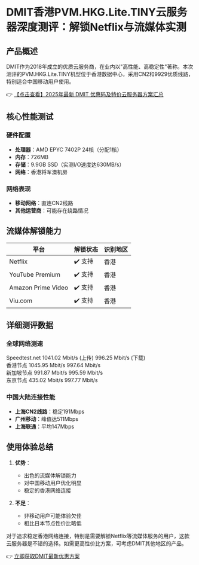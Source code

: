 # DMIT香港PVM.HKG.Lite.TINY云服务器深度测评：解锁Netflix与流媒体实测

## 产品概述

DMIT作为2018年成立的优质云服务商，在业内以"高性能、高稳定性"著称。本次测评的PVM.HKG.Lite.TINY机型位于香港数据中心，采用CN2和9929优质线路，特别适合中国移动用户使用。

👉 [【点击查看】2025年最新 DMIT 优惠码及特价云服务器方案汇总](https://bit.ly/dmit_coupon)

## 核心性能测试

### 硬件配置
- **处理器**：AMD EPYC 7402P 24核（分配1核）
- **内存**：726MB
- **存储**：9.9GB SSD（实测I/O速度达630MB/s）
- **网络**：香港将军澳机房

### 网络表现
- **移动网络**：直连CN2线路
- **其他运营商**：可能存在绕路情况

## 流媒体解锁能力

| 平台         | 解锁状态       | 识别地区 |
|--------------|----------------|----------|
| Netflix      | ✔️ 支持        | 香港     |
| YouTube Premium | ✔️ 支持    | 香港     |
| Amazon Prime Video | ✔️ 支持 | 香港     |
| Viu.com      | ✔️ 支持        | 香港     |

## 详细测评数据

### 全球网络测速

Speedtest.net    1041.02 Mbit/s (上传)    996.25 Mbit/s (下载)   
香港节点         1045.95 Mbit/s           997.64 Mbit/s        
新加坡节点       991.87 Mbit/s            995.59 Mbit/s        
东京节点         435.02 Mbit/s            997.77 Mbit/s        

### 中国大陆连接性能
- **上海CN2线路**：稳定191Mbps
- **广州移动**：峰值达511Mbps
- **上海联通**：平均147Mbps

## 使用体验总结

1. **优势**：
   - 出色的流媒体解锁能力
   - 对中国移动用户优化明显
   - 稳定的香港网络连接

2. **不足**：
   - 非移动用户可能体验欠佳
   - 相比日本节点性价比略低

对于追求稳定香港网络连接，特别是需要解锁Netflix等流媒体服务的用户，这款云服务器是不错的选择。如需更高性价比方案，可考虑DMIT其他地区的产品。

👉 [立即获取DMIT最新优惠方案](https://bit.ly/dmit_coupon)